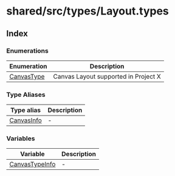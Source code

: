 # shared/src/types/Layout.types

## Index

### Enumerations

| Enumeration | Description |
| ------ | ------ |
| [CanvasType](enumerations/CanvasType.md) | Canvas Layout supported in Project X |

### Type Aliases

| Type alias | Description |
| ------ | ------ |
| [CanvasInfo](type-aliases/CanvasInfo.md) | - |

### Variables

| Variable | Description |
| ------ | ------ |
| [CanvasTypeInfo](variables/CanvasTypeInfo.md) | - |
